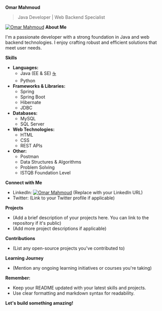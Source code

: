 **Omar Mahmoud**  ‍

> Java Developer | Web Backend Specialist

[![Omar Mahmoud](/path/to/your/photo.jpg)](https://www.linkedin.com/in/your-linkedin-profile/)  **About Me**

I'm a passionate developer with a strong foundation in Java and web backend technologies. I enjoy crafting robust and efficient solutions that meet user needs.

**Skills**

* **Languages:**  
  * Java (EE & SE)  [☕](https://fontawesome.com/icons/java)
  * Python  [](https://fontawesome.com/icons/python)
* **Frameworks & Libraries:**  
  * Spring  [](https://fontawesome.com/v5/icons/spring)
  * Spring Boot  [](https://fontawesome.com/v5/icons/spring-boot)
  * Hibernate  [](https://simpleicons.org/hibernate)
  * JDBC  [](https://fontawesome.com/icons/database)
* **Databases:**  
  * MySQL  [](https://forkaweso.me/Fork-Awesome/icon/mysql/)
  * SQL Server  [](https://fontawesome.com/icons/server)
* **Web Technologies:**  
  * HTML  [](https://fontawesome.com/v4/icon/html5)
  * CSS  [](https://fontawesome.com/v4/icon/css3)
  * REST APIs  [](https://docs.fontawesome.com/apis/)
* **Other:**  
  * Postman  [](https://simpleicons.org/postman)
  * Data Structures & Algorithms  [](https://simpleicons.org/)
  * Problem Solving  [](https://fontawesome.com/icons/head-side-brain)
  * ISTQB Foundation Level  [](https://fontawesome.com/v4/icon/certificate)

**Connect with Me**

* LinkedIn: [![Omar Mahmoud](/path/to/your/photo.jpg)](https://www.linkedin.com/in/your-linkedin-profile/) (Replace with your LinkedIn URL)
* Twitter: (Link to your Twitter profile if applicable)

**Projects**

* (Add a brief description of your projects here. 
  You can link to the repository if it's public)
* (Add more project descriptions if applicable)

**Contributions**

* (List any open-source projects you've contributed to)

**Learning Journey**

* (Mention any ongoing learning initiatives or courses you're taking)

**Remember:**

* Keep your README updated with your latest skills and projects.
* Use clear formatting and markdown syntax for readability.

**Let's build something amazing!**
